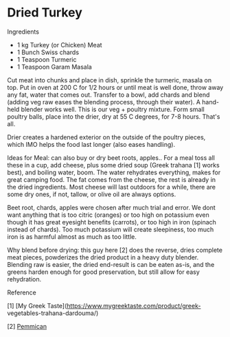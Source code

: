 # Dried Turkey 

Ingredients

* 1 kg Turkey (or Chicken) Meat
* 1 Bunch Swiss chards
* 1 Teaspoon Turmeric
* 1 Teaspoon Garam Masala

Cut meat into chunks and place in dish, sprinkle the turmeric, masala
on top. Put in oven at 200 C for 1/2 hours or until meat is well done,
throw away any fat, water that comes out. Transfer to a bowl, add
chards and blend (adding veg raw eases the blending process, through
their water). A hand-held blender works well. This is our veg + poultry
mixture. Form small poultry balls, place into the drier, dry
at 55 C degrees, for 7-8 hours. That's all.

Drier creates a hardened exterior on the outside of the poultry
pieces, which IMO helps the food last longer (also eases handling).

Ideas for Meal: can also buy or dry beet roots, apples.. For a meal
toss all these in a cup, add cheese, plus some dried soup (Greek
trahana [1] works best), and boiling water, boom. The water rehydrates
everything, makes for great camping food. The fat comes from the
cheese, the rest is already in the dried ingredients. Most cheese will
last outdoors for a while, there are some dry ones, if not, tallow, or
olive oil are always options.

Beet root, chards, apples were chosen after much trial and error. We
dont want anything that is too citric (oranges) or too high on potassium
even though it has great eyesight benefits (carrots), or too high in
iron (spinach instead of chards). Too much potassium will create sleepiness,
too much iron is as harmful almost as much as too little.

Why blend before drying: this guy here [2] does the reverse, dries
complete meat pieces, powderizes the dried product in a heavy duty
blender. Blending raw is easier, the dried end-result is can be eaten
as-is, and the greens harden enough for good preservation, but still
allow for easy rehydration. 

Reference

[1] [My Greek Taste](https://www.mygreektaste.com/product/greek-
vegetables-trahana-dardouma/)

[2] [Pemmican](https://youtu.be/MElMJsIP1Y0?t=404)

